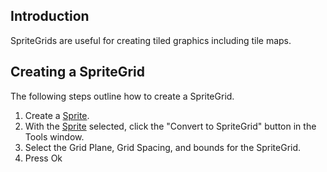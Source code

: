 ## Introduction

SpriteGrids are useful for creating tiled graphics including tile maps.

## Creating a SpriteGrid

The following steps outline how to create a SpriteGrid.

1.  Create a [Sprite](/frb/docs/index.php?title=Sprite.md "Sprite").
2.  With the [Sprite](/frb/docs/index.php?title=Sprite.md "Sprite") selected, click the "Convert to SpriteGrid" button in the Tools window.
3.  Select the Grid Plane, Grid Spacing, and bounds for the SpriteGrid.
4.  Press Ok
